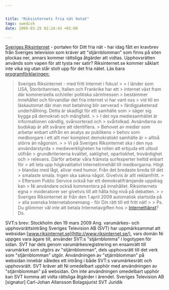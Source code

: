```yaml
--- 


title: "Riksinternets fria nät hotat" 
tags: swedish 
date: 2009-03-25 02:24:43 +01:00 

---
```


[Sveriges Riksinternet](http://www.riksinternet.se) - portalen för Ditt fria nät - har idag fått en kravbrev från Sveriges television som kräver att "stjärnblomman" som finns på siten plockas ner, annars kommer rättsliga åtgärder att vidtas. Upphovsrätten används som vapen för att tysta ner satir? Riksinternet.se kommer såklart inte vika sig utan står stolt upp för det fria nätet. Läs bara [programförklaringen:](http://www.riksinternet.se/content2.html)

> Sveriges Riksinternet - med fritt Internet i fokus! > > I länder som USA, Storbritannien, Italien och Frankrike har ett > internet växt fram där kommersiella och/eller politiska särintressen > bestämmer innehållet och förvandlar det fria internet vi har vant oss > vid till en läskautomat där man mot betalning blir serverad > färdigpaketerad underhållning. Detta är skadligt för ett samhälle som > säger sig bygga på demokrati och mångfald. > > I det nya mediesamhället är informationen oändlig, svårsorterad och > svårtolkad. Avsändarna av budskap är allt svårare att identifiera. > Behovet av medier som arbetar enbart utifrån en analys av publikens > behov som medborgare i ett allt mer komplext demokratiskt samhälle är > alltså större än någonsin. > > Vi på Sveriges Riksinternet ska i den nya användarstyrda > medieverkligheten ha rollen att erbjuda ett utbud utifrån > grundkriterierna kvalitet, saklighet, opartiskhet, trovärdighet och > relevans. Därför arbetar våra främsta surfexperter heltid enbart för > att leta upp högkvalitativt Internetinnehåll till medborgarna. Högt > blandas med lågt, allvar med humor. Från det bredaste breda till det > smalaste smala. Ingen ska sakna något. Givetvis är allt reklamfritt. > > Eftersom Public Service också har ett demokratifrämjande uppdrag kan > Ni användare också kommentera på innehållet. Riksinternets egna > moderatorer ser givetvis till att hålla hög nivå på debatten. > > Sveriges Riksinternet är från den 1 april 2009 automatisk startsida på > alla svenska Internetabonemang - för Din rätt till ett fritt nät! > > Ps. Du glömmer väl inte att betala Internetavgiften hos > [Internettjänst](http://www.internettjanst.se/)? Ds.

SVT:s brev: Stockholm den 19 mars 2009 Ang. varumärkes- och upphovsrättsintrång Sveriges Television AB (SVT) har uppmärksammat att websidan [www.riksinternet.se](http://www.riksinternet.se/), vars domän Ni uppges vara ägare till, använder SVT:s "stjärnblomma" i logotypen för sidan. SVT har dels genom varumärkesregistrering en ensamrätt till varumärket som utgörs av "stjärnblomman", dels upphovsrätt till det verk som "stjärnblomman" utgör. Användningen av "stjärnblomman" på websidan innebär således ett intrång i både SVT:s varumärkesrätt och upphovsrätt. SVT kräver att Ni omedelbart upphör med användningen av "stjärnblomman" på websidan. Om inte användningen omedelbart upphör kan SVT komma att vidta rättsliga åtgärder i ärendet. Sveriges Television AB [signatur] Carl-Johan Allansson Bolagsjurist SVT Juridik 
